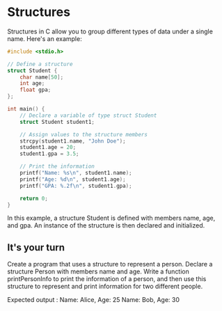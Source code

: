# Structures

Structures in C allow you to group different types of data under a single name. Here's an example:

```c
#include <stdio.h>

// Define a structure
struct Student {
    char name[50];
    int age;
    float gpa;
};

int main() {
    // Declare a variable of type struct Student
    struct Student student1;

    // Assign values to the structure members
    strcpy(student1.name, "John Doe");
    student1.age = 20;
    student1.gpa = 3.5;

    // Print the information
    printf("Name: %s\n", student1.name);
    printf("Age: %d\n", student1.age);
    printf("GPA: %.2f\n", student1.gpa);

    return 0;
}
```

In this example, a structure Student is defined with members name, age, and gpa. An instance of the structure is then declared and initialized.


## It's your turn

Create a program that uses a structure to represent a person. Declare a structure Person with members name and age. Write a function printPersonInfo to print the information of a person, and then use this structure to represent and print information for two different people.

Expected output : 
Name: Alice, Age: 25
Name: Bob, Age: 30
